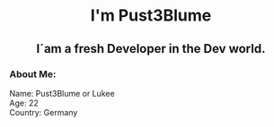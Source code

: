<h1 align="center"> I'm Pust3Blume </h1>

<h2 align="center">
 I´am a fresh Developer in the Dev world.
</h2>
<h3 aling="center">
 About Me: 
</h3>
  Name: Pust3Blume or Lukee <br>
  Age: 22 <br>
  Country: Germany <br>
  
  
  

 
 
 

